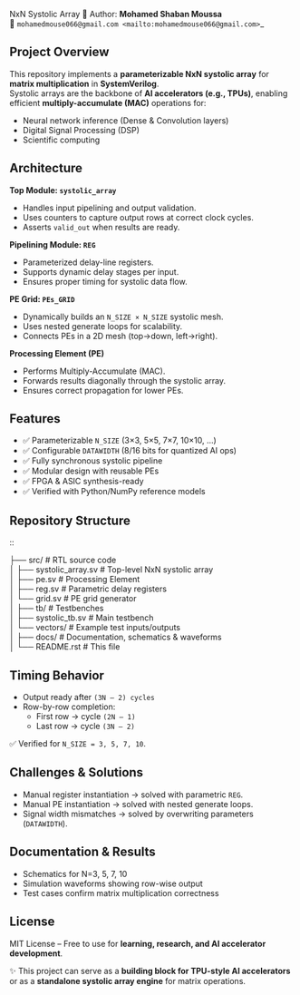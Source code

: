 NxN Systolic Array 🚀
Author: **Mohamed Shaban Moussa**  
📧 `mohamedmouse066@gmail.com <mailto:mohamedmouse066@gmail.com>`_  

Project Overview
----------------
This repository implements a **parameterizable NxN systolic array** for **matrix multiplication** in **SystemVerilog**.  
Systolic arrays are the backbone of **AI accelerators (e.g., TPUs)**, enabling efficient **multiply-accumulate (MAC)** operations for:

- Neural network inference (Dense & Convolution layers)  
- Digital Signal Processing (DSP)  
- Scientific computing  

Architecture
------------
**Top Module: ``systolic_array``**

- Handles input pipelining and output validation.  
- Uses counters to capture output rows at correct clock cycles.  
- Asserts ``valid_out`` when results are ready.  

**Pipelining Module: ``REG``**

- Parameterized delay-line registers.  
- Supports dynamic delay stages per input.  
- Ensures proper timing for systolic data flow.  

**PE Grid: ``PEs_GRID``**

- Dynamically builds an ``N_SIZE × N_SIZE`` systolic mesh.  
- Uses nested generate loops for scalability.  
- Connects PEs in a 2D mesh (top→down, left→right).  

**Processing Element (PE)**

- Performs Multiply-Accumulate (MAC).  
- Forwards results diagonally through the systolic array.  
- Ensures correct propagation for lower PEs.  

Features
--------
- ✅ Parameterizable ``N_SIZE`` (3×3, 5×5, 7×7, 10×10, …)  
- ✅ Configurable ``DATAWIDTH`` (8/16 bits for quantized AI ops)  
- ✅ Fully synchronous systolic pipeline  
- ✅ Modular design with reusable PEs  
- ✅ FPGA & ASIC synthesis-ready  
- ✅ Verified with Python/NumPy reference models  

Repository Structure
--------------------
::

   ├── src/                   # RTL source code  
   │   ├── systolic_array.sv  # Top-level NxN systolic array  
   │   ├── pe.sv              # Processing Element  
   │   ├── reg.sv             # Parametric delay registers  
   │   └── grid.sv            # PE grid generator  
   │
   ├── tb/                    # Testbenches  
   │   ├── systolic_tb.sv     # Main testbench  
   │   └── vectors/           # Example test inputs/outputs  
   │
   ├── docs/                  # Documentation, schematics & waveforms  
   │
   └── README.rst             # This file  
 

Timing Behavior
---------------
- Output ready after ``(3N – 2) cycles``  
- Row-by-row completion:  
  - First row → cycle ``(2N – 1)``  
  - Last row → cycle ``(3N – 2)``  

✅ Verified for ``N_SIZE = 3, 5, 7, 10``.  

Challenges & Solutions
----------------------
- Manual register instantiation → solved with parametric ``REG``.  
- Manual PE instantiation → solved with nested generate loops.  
- Signal width mismatches → solved by overwriting parameters (``DATAWIDTH``).  

Documentation & Results
-----------------------
- Schematics for N=3, 5, 7, 10  
- Simulation waveforms showing row-wise output  
- Test cases confirm matrix multiplication correctness  

License
-------
MIT License – Free to use for **learning, research, and AI accelerator development**.  

✨ This project can serve as a **building block for TPU-style AI accelerators** or as a **standalone systolic array engine** for matrix operations.  
